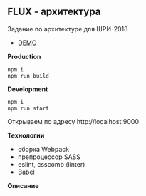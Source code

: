 FLUX - архитектура
---------------------
Задание по архитектуре для ШРИ-2018

* [DEMO]()

**Production**
```
npm i
npm run build
```
**Development**
```
npm i
npm run start
```
Открываем по адресу http://localhost:9000

**Технологии**
* сборка Webpack
* препроцессор SASS
* eslint, csscomb (linter)
* Babel

**Описание**
